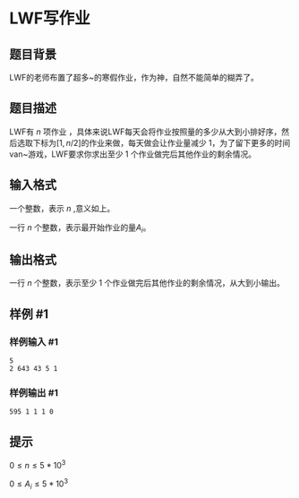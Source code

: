 ﻿# LWF写作业

## 题目背景

LWF的老师布置了超多~的寒假作业，作为神，自然不能简单的糊弄了。

## 题目描述

LWF有 $n$ 项作业 ，具体来说LWF每天会将作业按照量的多少从大到小排好序，然后选取下标为$[1,n/2]$的作业来做，每天做会让作业量减少 $1$，为了留下更多的时间van~游戏，LWF要求你求出至少 $1$ 个作业做完后其他作业的剩余情况。

## 输入格式

一个整数，表示 $n$ ,意义如上。

一行 $n$ 个整数，表示最开始作业的量$A_i$。

## 输出格式

一行 $n$ 个整数，表示至少 $1$ 个作业做完后其他作业的剩余情况，从大到小输出。

## 样例 #1

### 样例输入 #1

```
5
2 643 43 5 1
```

### 样例输出 #1

```
595 1 1 1 0
```

## 提示

$0 \leq n \leq 5*10^3$

$0 \leq A_i \leq 5*10^3$